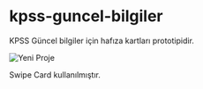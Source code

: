 # kpss-guncel-bilgiler
KPSS Güncel bilgiler için hafıza kartları prototipidir.

![Yeni Proje](https://user-images.githubusercontent.com/51006791/83351447-acca4300-a34c-11ea-9a64-95a94b35fa1d.gif)


Swipe Card kullanılmıştır.
